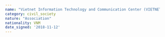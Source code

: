 ```yaml
---
name: "Vietnet Information Technology and Communication Center (VIETNET-ICT)"
category: civil_society
nature: "Association"
nationality: VNM
date_signed: '2018-11-12'
---
```

    